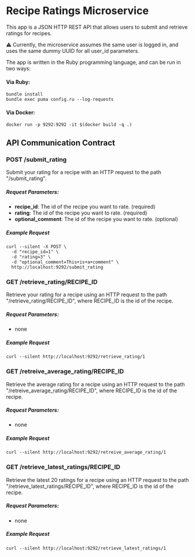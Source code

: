 # Recipe Ratings Microservice

This app is a JSON HTTP REST API that allows users to submit and retrieve ratings for recipes.

⚠️ Currently, the microservice assumes the same user is logged in, and uses the same dummy UUID for all user_id parameters.

The app is written in the Ruby programming language, and can be run in two ways:

#### Via Ruby:

```
bundle install
bundle exec puma config.ru --log-requests
```

#### Via Docker:

`docker run -p 9292:9292 -it $(docker build -q .)`

## API Communication Contract

### POST /submit_rating

Submit your rating for a recipe with an HTTP request to the path "/submit_rating".

##### Request Parameters:

* **recipe_id**: The id of the recipe you want to rate. (required)
* **rating**: The id of the recipe you want to rate. (required)
* **optional_comment**: The id of the recipe you want to rate. (optional)

##### Example Request

```shell
curl --silent -X POST \
  -d "recipe_id=1" \
  -d "rating=3" \
  -d "optional_comment=This+is+a+comment" \
  http://localhost:9292/submit_rating
```

### GET /retrieve_rating/RECIPE_ID

Retrieve your rating for a recipe using an HTTP request to the path "/retrieve_rating/RECIPE_ID", where RECIPE_ID is the id of the recipe.

##### Request Parameters:

* none

##### Example Request

```shell
curl --silent http://localhost:9292/retrieve_rating/1
```

### GET /retreive_average_rating/RECIPE_ID

Retrieve the average rating for a recipe using an HTTP request to the path "/retreive_average_rating/RECIPE_ID", where RECIPE_ID is the id of the recipe.

##### Request Parameters:

* none

##### Example Request

```shell
curl --silent http://localhost:9292/retreive_average_rating/1
```

### GET /retrieve_latest_ratings/RECIPE_ID

Retrieve the latest 20 ratings for a recipe using an HTTP request to the path "/retrieve_latest_ratings/RECIPE_ID", where RECIPE_ID is the id of the recipe.

##### Request Parameters:

* none

##### Example Request

```shell
curl --silent http://localhost:9292/retrieve_latest_ratings/1
```
